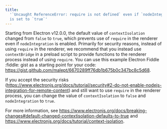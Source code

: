 ```yaml
---
title:
  '`Uncaught ReferenceError: require is not defined` even if `nodeIntegration`
  is set to `true`'
---
```


Starting from Electron v12.0.0, the default value of `contextIsolation` changed
from `false` to `true`, which prevents use of `require` in the renderer even if
`nodeIntegration` is enabled. Primarily for security reasons, instead of using
`require` in the renderer, we recommend that you instead use `contextBridge` in
a preload script to provide functions to the renderer process instead of using
`require`. You can use this example Electron Fiddle :fiddle: gist as a starting
point for your code:
<https://gist.github.com/malept/6670289ff76db1b675b0c347bc8c5d68>.

If you accept the security risks
(<https://www.electronjs.org/docs/tutorial/security#2-do-not-enable-nodejs-integration-for-remote-content>)
and still want to use `require` in the renderer process, you can change the
value of `contextIsolation` to `false` and `nodeIntegration` to `true`.

For more information, see
<https://www.electronjs.org/docs/breaking-changes#default-changed-contextisolation-defaults-to-true>
and <https://www.electronjs.org/docs/tutorial/context-isolation>.
